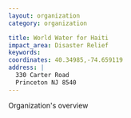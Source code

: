 ```yaml
---
layout: organization
category: organization

title: World Water for Haiti
impact_area: Disaster Relief
keywords: 
coordinates: 40.34985,-74.659119
address: |
  330 Carter Road
  Princeton NJ 8540
---
```

Organization's overview

